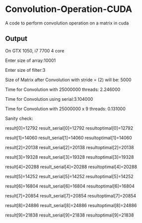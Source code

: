 # Convolution-Operation-CUDA
A code to perform convolution operation on a matrix in cuda

## Output
On GTX 1050, i7 7700 4 core

Enter size of array:10001

Enter size of filter:3

Size of Matrix after Convolution with stride = (2) will be: 5000

Time for Convolution with 25000000 threads: 2.246000

Time for Convolution using serial:3.104000

Time for Convolution with 25000000 x 9 threads: 0.131000

Sanity check:

result[0]=12792
result_serial[0]=12792
resultoptimal[0]=12792

result[1]=14060
result_serial[1]=14060
resultoptimal[1]=14060

result[2]=20138
result_serial[2]=20138
resultoptimal[2]=20138

result[3]=19328
result_serial[3]=19328
resultoptimal[3]=19328

result[4]=20288
result_serial[4]=20288
resultoptimal[4]=20288

result[5]=14252
result_serial[5]=14252
resultoptimal[5]=14252

result[6]=16804
result_serial[6]=16804
resultoptimal[6]=16804

result[7]=20854
result_serial[7]=20854
resultoptimal[7]=20854

result[8]=24886
result_serial[8]=24886
resultoptimal[8]=24886

result[9]=21838
result_serial[9]=21838
resultoptimal[9]=21838
